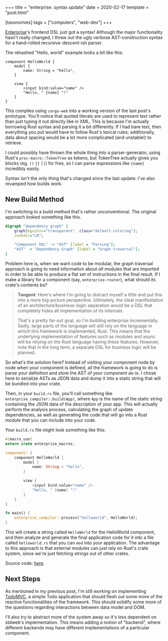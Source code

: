 +++
title = "enterprise: syntax update"
date = 2020-02-17
template = "post.html"

[taxonomies]
tags = ["computers", "web-dev"]
+++

[Enterprise][1]'s frontend DSL just got a syntax! Although the major functionality hasn't really changed, I threw out the ugly verbose AST-construction syntax for a hand-rolled recursive-descent-ish parser.

<!-- more -->

The rehashed "Hello, world" example looks a bit like this:

```
component HelloWorld {
    model {
        name: String = "hello",
    }

    view {
        <input bind:value="name" />
        "Hello, " {name} "!"
    }
}
```

This compiles using `cargo-web` into a working version of the last post's prototype. You'll notice that quoted literals are used to represent text rather than just typing it out directly like in XML. This is because I'm actually borrowing Rust syntax and parsing it a bit differently. If I had bare text, then everything you put would have to follow Rust's lexical rules; additionally, data about spacing would be a lot more complicated (and unstable!) to retrieve.

I could possibly have thrown the whole thing into a parser-generator, using Rust's `proc-macro::TokenTree` as tokens, but TokenTree actually gives you blocks (eg. `()` `{}` `[]`) for free, so I can parse expressions like `{name}` incredibly easily.

Syntax isn't the only thing that's changed since the last update: I've also revamped how builds work.

New Build Method
----------------

I'm switching to a build method that's rather unconventional. The original approach looked something like this.

```dot
digraph "dependency graph" {
    graph[bgcolor="transparent", class="default-coloring"];
    rankdir="LR";

    "Component DSL" -> "AST" [label = "Parsing"];
    "AST" -> "Dependency Graph" [label = "Graph traversal"];
}
```

Problem here is, when we want code to be modular, the graph traversal approach is going to need information about _all_ modules that are imported in order to
be able to produce a flat set of instructions in the final result. If I make a library for a component (say, `enterprise-router`), what should its crate's contents be?

> **Tangent**: Here's where I'm going to distract myself a little and put this into a more big-picture perspective. Ultimately, the ideal manifestation of an architecture/business-logic separation would be a DSL that completely hides all implementation of its internals.
>
> That's a pretty far-out goal, so I'm building enterprise incrementally. Sadly, large parts of the language will still rely on the language in which this framework is implemented, Rust. This means that the underlying implementation of features such as modules and async will be relying on the Rust language having these features. However, note that in the long term, a separate DSL for business logic will be planned.

So what's the solution here? Instead of visiting your component node by node when your component is defined, all the framework is going to do is parse your definition and store the AST of your component as-is. I chose here to serialize ASTs as JSON data and dump it into a static string that will be bundled into your crate.

Then, in your `build.rs` file, you'll call something like `enterprise_compiler::build(App)`, where `App` is the name of the static string containing the JSON data of the description of your app. This will actually perform the analysis process, calculating the graph of update dependencies, as well as generating the code that will go into a Rust module that you can include into your code.

Your `build.rs` file might look something like this:

```rs
#[macro_use]
extern crate enterprise_macros;

component! {
    component HelloWorld {
        model {
            name: String = "hello",
        }

        view {
            <input bind:value="name" />
            "Hello, " {name} "!"
        }
    }
}

fn main() {
    enterprise_compiler::process("helloworld", HelloWorld);
}
```

This will create a string called `HelloWorld` for the HelloWorld component, and then analyze and generate the final application code for it into a file called `helloworld.rs` that you can `mod` into your application. The advantage to this approach is that external modules can just rely on Rust's crate system, since we're just fetching strings out of other crates.

Source code: [here][3].

Next Steps
----------

As mentioned in my previous post, I'm still working on implementing [TodoMVC][2], a simple Todo application that should flesh out some more of the reactive functionalities of the framework. This should solidify some more of the questions regarding interactions between data model and DOM.

I'll also try to abstract more of the system away so it's less dependent on stdweb's implementation. This means adding a notion of "backend", where different backends may have different implementations of a particular component.



[1]: @/enterprise/2020-02-11-prototype/index.md
[2]: http://todomvc.com/
[3]: https://git.iptq.io/michael/enterprise/src/commit/1453885ed2c3a5159431bb41398b9b8bea4d49f5
